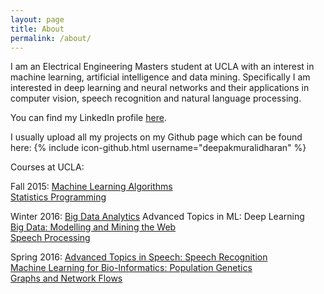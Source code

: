 ```yaml
---
layout: page
title: About
permalink: /about/
---
```


I am an Electrical Engineering Masters student at UCLA with an interest in machine learning, artificial intelligence
and data mining. Specifically I am interested in deep learning and neural networks and their applications in computer vision, speech recognition and natural language processing.

You can find my LinkedIn profile [here](https://www.linkedin.com/in/muralidharandeepak).

I usually upload all my projects on my Github page which can be found here:
{% include icon-github.html username="deepakmuralidharan" %}

Courses at UCLA:

Fall 2015:
[Machine Learning Algorithms](https://github.com/deepakmuralidharan/CS260-Machine-Learning-Algorithms)  
[Statistics Programming](https://github.com/deepakmuralidharan/STATS202A-Statistics-Programming)  


Winter 2016:
[Big Data Analytics](https://github.com/deepakmuralidharan/CS249-Yelp-Restaurant-Photo-Classification-Challenge)
Advanced Topics in ML: Deep Learning  
[Big Data: Modelling and Mining the   Web](https://github.com/deepakmuralidharan/EE239AS-Big-Data-Modelling-and-Mining-the-Web)  
[Speech Processing](https://github.com/ShubhamAgarwal12/SpeechProcessing)

Spring 2016:
[Advanced Topics in Speech: Speech Recognition](https://github.com/ShubhamAgarwal12/Automatic-Speaker-Recognition)  
[Machine Learning for Bio-Informatics: Population Genetics](https://github.com/deepakmuralidharan/CM229-Genotype-Imputation-using-Bidirectional-RNN)  
[Graphs and Network Flows](https://github.com/deepakmuralidharan/EE232E-Graphs-and-Network-Flows)  
